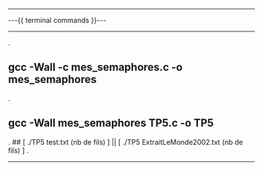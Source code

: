 ___________________________________________________
---{{ terminal commands }}---
___________________________________________________
.
## gcc -Wall -c mes_semaphores.c -o mes_semaphores
.
## gcc -Wall mes_semaphores TP5.c -o TP5
.
## [ ./TP5 test.txt (nb de fils) ] || [ ./TP5 ExtraitLeMonde2002.txt (nb de fils) ]
.
___________________________________________________
